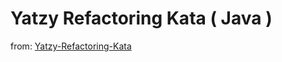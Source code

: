 # Yatzy Refactoring Kata ( Java )

from: [Yatzy-Refactoring-Kata](https://github.com/emilybache/Yatzy-Refactoring-Kata)
